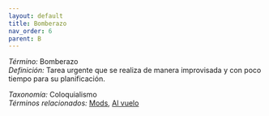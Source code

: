 ```yaml
---
layout: default
title: Bomberazo
nav_order: 6
parent: B
---
```


*Término:* Bomberazo  
*Definición:* Tarea urgente que se realiza de manera improvisada y con poco tiempo para su planificación.

*Taxonomía:* Coloquialismo  
*Términos relacionados:* [Mods](https://maleniski.github.io/diccionario-angl-tec-mx/docs/alfabeticamente/M/mods/), [Al vuelo](https://maleniski.github.io/diccionario-angl-tec-mx/docs/alfabeticamente/A/al-vuelo/)

